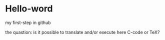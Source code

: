 # Hello-word
my first-step in github

the quastion: is it possible to translate and/or execute here C-code or TeX?
